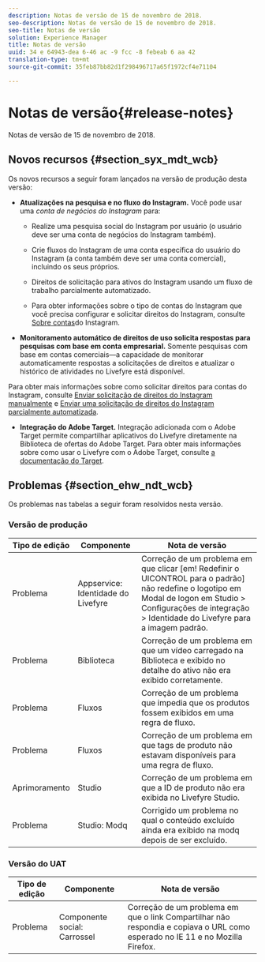 ```yaml
---
description: Notas de versão de 15 de novembro de 2018.
seo-description: Notas de versão de 15 de novembro de 2018.
seo-title: Notas de versão
solution: Experience Manager
title: Notas de versão
uuid: 34 e 64943-dea 6-46 ac -9 fcc -8 febeab 6 aa 42
translation-type: tm+mt
source-git-commit: 35feb87bb82d1f298496717a65f1972cf4e71104

---
```



# Notas de versão{#release-notes}

Notas de versão de 15 de novembro de 2018.

## Novos recursos {#section_syx_mdt_wcb}

Os novos recursos a seguir foram lançados na versão de produção desta versão:

* **Atualizações na pesquisa e no fluxo do Instagram.** Você pode usar uma *conta de negócios do Instagram* para:

   * Realize uma pesquisa social do Instagram por usuário (o usuário deve ser uma conta de negócios do Instagram também).

   * Crie fluxos do Instagram de uma conta específica do usuário do Instagram (a conta também deve ser uma conta comercial), incluindo os seus próprios.

   * Direitos de solicitação para ativos do Instagram usando um fluxo de trabalho parcialmente automatizado.

   * Para obter informações sobre o tipo de contas do Instagram que você precisa configurar e solicitar direitos do Instagram, consulte [Sobre contas](/help/using/c-users-creating-accounts-with-studio-access/t-configure-social-accout-instagram/c-about-instagram-accounts.md)do Instagram.

* **Monitoramento automático de direitos de uso solicita respostas para pesquisas com base em conta empresarial.** Somente pesquisas com base em contas comerciais—a capacidade de monitorar automaticamente respostas a solicitações de direitos e atualizar o histórico de atividades no Livefyre está disponível.

Para obter mais informações sobre como solicitar direitos para contas do Instagram, consulte [Enviar solicitação de direitos do Instagram manualmente](/help/using/c-how-requesting-rights-works/c-send-instagram-manual-rights-request.md) e [Enviar uma solicitação de direitos do Instagram parcialmente automatizada](/help/using/c-how-requesting-rights-works/c-send-an-instagram-rights-request-from-the-library.md).

* **Integração do Adobe Target.** Integração adicionada com o Adobe Target permite compartilhar aplicativos do Livefyre diretamente na Biblioteca de ofertas do Adobe Target. Para obter mais informações sobre como usar o Livefyre com o Adobe Target, consulte [a documentação do Target](https://marketing.adobe.com/resources/help/en_US/livefyre/livefyre-target.html).

## Problemas {#section_ehw_ndt_wcb}

Os problemas nas tabelas a seguir foram resolvidos nesta versão.

### Versão de produção

| Tipo de edição | Componente | Nota de versão |
|--- |--- |--- |
| Problema | Appservice: Identidade do Livefyre | Correção de um problema em que clicar [em! Redefinir o UICONTROL para o padrão] não redefine o logotipo em Modal de logon em Studio &gt; Configurações de integração &gt; Identidade do Livefyre para a imagem padrão. |
| Problema | Biblioteca | Correção de um problema em que um vídeo carregado na Biblioteca e exibido no detalhe do ativo não era exibido corretamente. |
| Problema | Fluxos | Correção de um problema que impedia que os produtos fossem exibidos em uma regra de fluxo. |
| Problema | Fluxos | Correção de um problema em que tags de produto não estavam disponíveis para uma regra de fluxo. |
| Aprimoramento | Studio | Correção de um problema em que a ID de produto não era exibida no Livefyre Studio. |
| Problema | Studio: Modq | Corrigido um problema no qual o conteúdo excluído ainda era exibido na modq depois de ser excluído. |

### Versão do UAT

| **Tipo de edição** | **Componente** | **Nota de versão** |
|---|---|---|
| Problema | Componente social: Carrossel | Correção de um problema em que o link Compartilhar não respondia e copiava o URL como esperado no IE 11 e no Mozilla Firefox. |